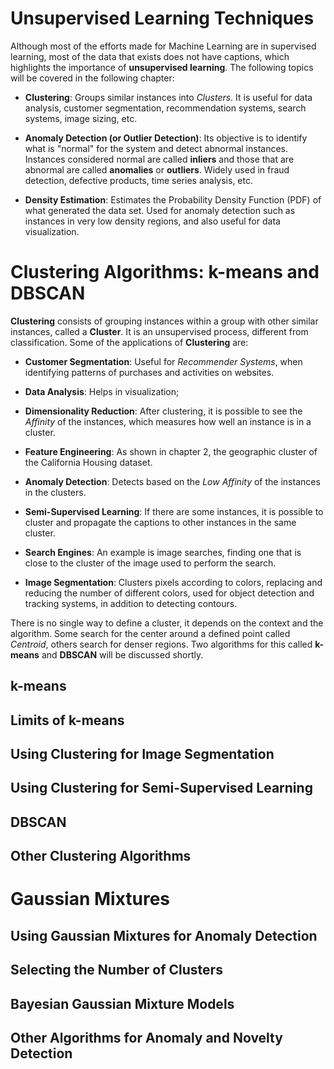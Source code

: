 # Unsupervised Learning Techniques

Although most of the efforts made for Machine Learning are in supervised learning, most of the data that exists does not have captions, which highlights the importance of **unsupervised learning**. The following topics will be covered in the following chapter:

- **Clustering**: Groups similar instances into _Clusters_. It is useful for data analysis, customer segmentation, recommendation systems, search systems, image sizing, etc.

- **Anomaly Detection (or Outlier Detection)**: Its objective is to identify what is "normal" for the system and detect abnormal instances. Instances considered normal are called **inliers** and those that are abnormal are called **anomalies** or **outliers**. Widely used in fraud detection, defective products, time series analysis, etc.

- **Density Estimation**: Estimates the Probability Density Function (PDF) of what generated the data set. Used for anomaly detection such as instances in very low density regions, and also useful for data visualization.
  
<!---------------------------------------------------->
<!---------------------------------------------------->
<!---------------------------------------------------->


# Clustering Algorithms: k-means and DBSCAN 

**Clustering** consists of grouping instances within a group with other similar instances, called a **Cluster**. It is an unsupervised process, different from classification. Some of the applications of **Clustering** are:

- **Customer Segmentation**: Useful for _Recommender Systems_, when identifying patterns of purchases and activities on websites.

- **Data Analysis**: Helps in visualization;

- **Dimensionality Reduction**: After clustering, it is possible to see the _Affinity_ of the instances, which measures how well an instance is in a cluster.

- **Feature Engineering**: As shown in chapter 2, the geographic cluster of the California Housing dataset.

- **Anomaly Detection**: Detects based on the _Low Affinity_ of the instances in the clusters.

- **Semi-Supervised Learning**: If there are some instances, it is possible to cluster and propagate the captions to other instances in the same cluster.

- **Search Engines**: An example is image searches, finding one that is close to the cluster of the image used to perform the search.

- **Image Segmentation**: Clusters pixels according to colors, replacing and reducing the number of different colors, used for object detection and tracking systems, in addition to detecting contours.

There is no single way to define a cluster, it depends on the context and the algorithm. Some search for the center around a defined point called _Centroid_, others search for denser regions. Two algorithms for this called **k-means** and **DBSCAN** will be discussed shortly.
<!---------------------------------------------------->
<!---------------------------------------------------->
<!---------------------------------------------------->


## k-means 



<!---------------------------------------------------->
              
## Limits of k-means


<!---------------------------------------------------->
                           
## Using Clustering for Image Segmentation 



<!---------------------------------------------------->

## Using Clustering for Semi-Supervised Learning  


<!---------------------------------------------------->

## DBSCAN 


<!---------------------------------------------------->
                                        
## Other Clustering Algorithms   



<!---------------------------------------------------->
<!---------------------------------------------------->
<!---------------------------------------------------->


# Gaussian Mixtures


<!---------------------------------------------------->
                              
## Using Gaussian Mixtures for Anomaly Detection


<!---------------------------------------------------->

## Selecting the Number of Clusters


<!---------------------------------------------------->
 
## Bayesian Gaussian Mixture Models 


<!---------------------------------------------------->

## Other Algorithms for Anomaly and Novelty Detection 



<!---------------------------------------------------->
